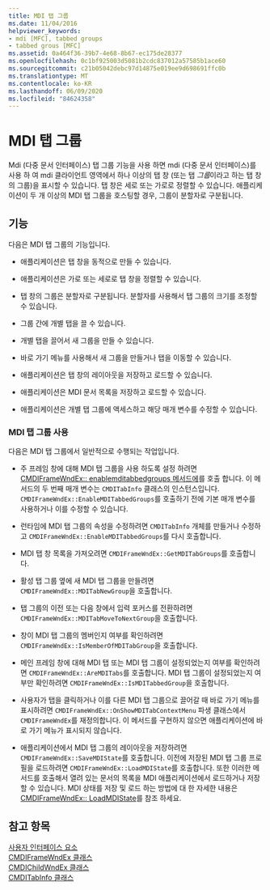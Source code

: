 ```yaml
---
title: MDI 탭 그룹
ms.date: 11/04/2016
helpviewer_keywords:
- mdi [MFC], tabbed groups
- tabbed grous [MFC]
ms.assetid: 0a464f36-39b7-4e68-8b67-ec175de28377
ms.openlocfilehash: 0c1bf925003d5081b2cdc837012a57585b1ace60
ms.sourcegitcommit: c21b05042debc97d14875e019ee9d698691ffc0b
ms.translationtype: MT
ms.contentlocale: ko-KR
ms.lasthandoff: 06/09/2020
ms.locfileid: "84624358"
---
```

# <a name="mdi-tabbed-groups"></a>MDI 탭 그룹

Mdi (다중 문서 인터페이스) 탭 그룹 기능을 사용 하면 mdi (다중 문서 인터페이스)를 사용 하 여 mdi 클라이언트 영역에서 하나 이상의 탭 창 (또는 탭 *그룹*이라고 하는 탭 창의 그룹)을 표시할 수 있습니다. 탭 창은 세로 또는 가로로 정렬할 수 있습니다. 애플리케이션이 두 개 이상의 MDI 탭 그룹을 호스팅할 경우, 그룹이 분할자로 구분됩니다.

## <a name="features"></a>기능

다음은 MDI 탭 그룹의 기능입니다.

- 애플리케이션은 탭 창을 동적으로 만들 수 있습니다.

- 애플리케이션은 가로 또는 세로로 탭 창을 정렬할 수 있습니다.

- 탭 창의 그룹은 분할자로 구분됩니다. 분할자를 사용해서 탭 그룹의 크기를 조정할 수 있습니다.

- 그룹 간에 개별 탭을 끌 수 있습니다.

- 개별 탭을 끌어서 새 그룹을 만들 수 있습니다.

- 바로 가기 메뉴를 사용해서 새 그룹을 만들거나 탭을 이동할 수 있습니다.

- 애플리케이션은 탭 창의 레이아웃을 저장하고 로드할 수 있습니다.

- 애플리케이션은 MDI 문서 목록을 저장하고 로드할 수 있습니다.

- 애플리케이션은 개별 탭 그룹에 액세스하고 해당 매개 변수를 수정할 수 있습니다.

### <a name="using-mdi-tabbed-groups"></a>MDI 탭 그룹 사용

다음은 MDI 탭 그룹에서 일반적으로 수행되는 작업입니다.

- 주 프레임 창에 대해 MDI 탭 그룹을 사용 하도록 설정 하려면 [CMDIFrameWndEx:: enablemditabbedgroups 메서드에](reference/cmdiframewndex-class.md#enablemditabbedgroups)를 호출 합니다. 이 메서드의 두 번째 매개 변수는 `CMDITabInfo` 클래스의 인스턴스입니다. `CMDIFrameWndEx::EnableMDITabbedGroups`를 호출하기 전에 기본 매개 변수를 사용하거나 이를 수정할 수 있습니다.

- 런타임에 MDI 탭 그룹의 속성을 수정하려면 `CMDITabInfo` 개체를 만들거나 수정하고 `CMDIFrameWndEx::EnableMDITabbedGroups`를 다시 호출합니다.

- MDI 탭 창 목록을 가져오려면 `CMDIFrameWndEx::GetMDITabGroups`를 호출합니다.

- 활성 탭 그룹 옆에 새 MDI 탭 그룹을 만들려면 `CMDIFrameWndEx::MDITabNewGroup`을 호출합니다.

- 탭 그룹의 이전 또는 다음 창에서 입력 포커스를 전환하려면 `CMDIFrameWndEx::MDITabMoveToNextGroup`을 호출합니다.

- 창이 MDI 탭 그룹의 멤버인지 여부를 확인하려면 `CMDIFrameWndEx::IsMemberOfMDITabGroup`을 호출합니다.

- 메인 프레임 창에 대해 MDI 탭 또는 MDI 탭 그룹이 설정되었는지 여부를 확인하려면 `CMDIFrameWndEx::AreMDITabs`를 호출합니다. MDI 탭 그룹이 설정되었는지 여부만 확인하려면 `CMDIFrameWndEx::IsMDITabbedGroup`을 호출합니다.

- 사용자가 탭을 클릭하거나 이를 다른 MDI 탭 그룹으로 끌어갈 때 바로 가기 메뉴를 표시하려면 `CMDIFrameWndEx::OnShowMDITabContextMenu` 파생 클래스에서 `CMDIFrameWndEx`를 재정의합니다. 이 메서드를 구현하지 않으면 애플리케이션에 바로 가기 메뉴가 표시되지 않습니다.

- 애플리케이션에서 MDI 탭 그룹의 레이아웃을 저장하려면 `CMDIFrameWndEx::SaveMDIState`를 호출합니다. 이전에 저장된 MDI 탭 그룹 프로필을 로드하려면 `CMDIFrameWndEx::LoadMDIState`를 호출합니다. 또한 이러한 메서드를 호출해서 열려 있는 문서의 목록을 MDI 애플리케이션에서 로드하거나 저장할 수 있습니다. MDI 상태를 저장 및 로드 하는 방법에 대 한 자세한 내용은 [CMDIFrameWndEx:: LoadMDIState](reference/cmdiframewndex-class.md#loadmdistate)를 참조 하세요.

## <a name="see-also"></a>참고 항목

[사용자 인터페이스 요소](user-interface-elements-mfc.md)<br/>
[CMDIFrameWndEx 클래스](reference/cmdiframewndex-class.md)<br/>
[CMDIChildWndEx 클래스](reference/cmdichildwndex-class.md)<br/>
[CMDITabInfo 클래스](reference/cmditabinfo-class.md)
